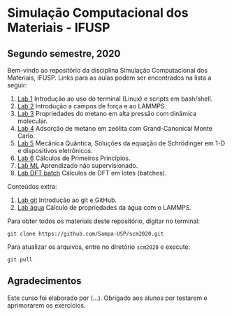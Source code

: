 # Simulação Computacional dos Materiais - IFUSP
## Segundo semestre, 2020

Bem-vindo ao repositório da disciplina Simulação Computacional dos Materiais, IFUSP. Links para as aulas podem ser encontrados na lista a seguir:

1. [Lab 1](./lab1) Introdução ao uso do terminal (Linux) e scripts em bash/shell.
2. [Lab 2](./lab2) Introdução a campos de força e ao LAMMPS.
3. [Lab 3](./lab3) Propriedades do metano em alta pressão com dinâmica molecular.
4. [Lab 4](./lab4) Adsorção de metano em zeólita com Grand-Canonical Monte Carlo.
5. [Lab 5](./lab5) Mecânica Quântica, Soluções da equação de Schrödinger em 1-D e dispositivos eletrônicos.
6. [Lab 6](./lab6) Cálculos de Primeiros Princípios.
7. [Lab ML](./labML) Aprendizado não supervisionado.
8. [Lab DFT batch](./labDFTbatch) Cálculos de DFT em lotes (batches).

Conteúdos extra:

1. [Lab git](./extra/labgit) Introdução ao git e GitHub.
1. [Lab água](./extra/labWater) Cálculo de propriedades da água com o LAMMPS.

Para obter todos os materiais deste repositório, digitar no terminal:

`git clone https://github.com/Sampa-USP/scm2020.git`

Para atualizar os arquivos, entre no diretório `scm2020` e execute:

`git pull`


## Agradecimentos

Este curso foi elaborado por (...). Obrigado aos alunos por testarem e aprimorarem os exercícios.
